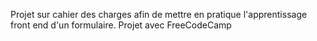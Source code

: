 Projet sur cahier des charges afin de mettre en pratique l'apprentissage front end d'un formulaire. Projet avec FreeCodeCamp
